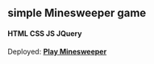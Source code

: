 ## simple Minesweeper game 
#### HTML CSS JS JQuery

Deployed: [**Play Minesweeper**](https://github.com/suchhzz/Minesweeper/settings/pages)

